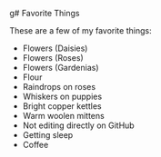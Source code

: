 g# Favorite Things

These are a few of my favorite things:

- Flowers (Daisies)
- Flowers (Roses)
- Flowers (Gardenias)
- Flour
- Raindrops on roses
- Whiskers on puppies
- Bright copper kettles
- Warm woolen mittens
- Not editing directly on GitHub
- Getting sleep
- Coffee
